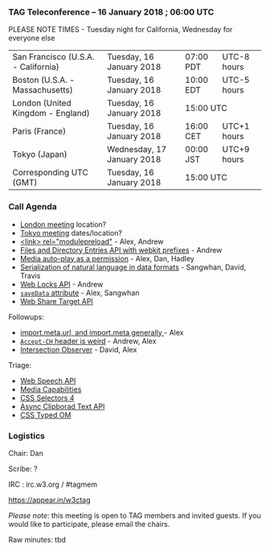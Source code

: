 ### TAG Teleconference – 16 January 2018 ; 06:00 UTC

PLEASE NOTE TIMES - Tuesday night for California, Wednesday for everyone else

<table>
<tr><td> San Francisco (U.S.A. - California) <td> Tuesday, 16 January 2018 <td> 07:00 PDT <td> UTC-8 hours
<tr><td> Boston (U.S.A. - Massachusetts) <td> Tuesday, 16 January 2018 <td> 10:00 EDT <td> UTC-5 hours
<tr><td> London (United Kingdom - England) <td> Tuesday, 16 January 2018 <td colspan=2> 15:00 UTC
<tr><td> Paris (France) <td> Tuesday, 16 January 2018 <td> 16:00 CET <td> UTC+1 hours
<tr><td> Tokyo (Japan) <td> Wednesday, 17 January 2018 <td> 00:00 JST <td> UTC+9 hours
<tr><td> Corresponding UTC (GMT) <td> Tuesday, 16 January 2018 <td colspan=2> 15:00 UTC
</table>

### Call Agenda

* [London meeting](https://github.com/w3ctag/meetings/tree/gh-pages/2018/01-london) location?
* [Tokyo meeting](https://github.com/w3ctag/meetings/tree/gh-pages/2018/04-tokyo) dates/location?
* [&lt;link&gt; rel="modulepreload"](https://github.com/w3ctag/design-reviews/issues/213) - Alex, Andrew
* [Files and Directory Entries API with webkit prefixes](https://github.com/w3ctag/design-reviews/issues/215) - Andrew
* [Media auto-play as a permission](https://github.com/w3ctag/design-reviews/issues/203) - Alex, Dan, Hadley
* [Serialization of natural language in data formats](https://github.com/w3ctag/design-reviews/issues/178) - Sangwhan, David, Travis
* [Web Locks API](https://github.com/w3ctag/design-reviews/issues/217) - Andrew
* [`saveData` attribute](https://github.com/w3ctag/design-reviews/issues/204) - Alex, Sangwhan
* [Web Share Target API](https://github.com/w3ctag/design-reviews/issues/221)


Followups:
* [import.meta.url, and import.meta generally ](https://github.com/w3ctag/design-reviews/issues/208) - Alex
* [`Accept-CH` header is weird](https://github.com/w3ctag/design-reviews/issues/206) - Andrew, Alex
* [Intersection Observer](https://github.com/w3ctag/design-reviews/issues/197) - David, Alex

Triage:
* [Web Speech API](https://github.com/w3ctag/design-reviews/issues/214) 
* [Media Capabilities](https://github.com/w3ctag/design-reviews/issues/218) 
* [CSS Selectors 4](https://github.com/w3ctag/design-reviews/issues/219)
* [Async Clipborad Text API](https://github.com/w3ctag/design-reviews/issues/222)
* [CSS Typed OM](https://github.com/w3ctag/design-reviews/issues/223)

### Logistics

Chair: Dan

Scribe: ?

IRC : irc.w3.org / #tagmem

https://appear.in/w3ctag

*Please note*: this meeting is open to TAG members and invited guests. If you would like to participate, please email the chairs.

Raw minutes: tbd
